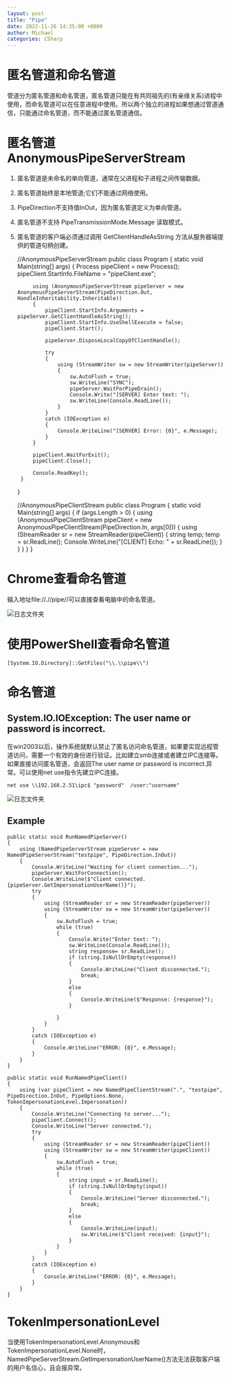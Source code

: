 ```yaml
---
layout: post
title: "Pipe"
date: 2022-11-26 14:35:00 +0800
author: Michael
categories: CSharp
---
```


# 匿名管道和命名管道
管道分为匿名管道和命名管道，匿名管道只能在有共同祖先的(有亲缘关系)进程中使用，而命名管道可以在任意进程中使用。所以两个独立的进程如果想通过管道通信，只能通过命名管道，而不能通过匿名管道通信。

# 匿名管道 AnonymousPipeServerStream 
1. 匿名管道是未命名的单向管道，通常在父进程和子进程之间传输数据。
1. 匿名管道始终是本地管道;它们不能通过网络使用。
1. PipeDirection不支持值InOut，因为匿名管道定义为单向管道。
1. 匿名管道不支持 PipeTransmissionMode.Message 读取模式。
1. 匿名管道的客户端必须通过调用 GetClientHandleAsString 方法从服务器端提供的管道句柄创建。

	//AnonymousPipeServerStream 
    public class Program
    {
        static void Main(string[] args)
        {
            Process pipeClient = new Process();
            pipeClient.StartInfo.FileName = "pipeClient.exe";

            using (AnonymousPipeServerStream pipeServer = new AnonymousPipeServerStream(PipeDirection.Out, HandleInheritability.Inheritable))
            {
                pipeClient.StartInfo.Arguments = pipeServer.GetClientHandleAsString();
                pipeClient.StartInfo.UseShellExecute = false;
                pipeClient.Start();

                pipeServer.DisposeLocalCopyOfClientHandle();

                try
                {
                    using (StreamWriter sw = new StreamWriter(pipeServer))
                    {
                        sw.AutoFlush = true;
                        sw.WriteLine("SYNC");
                        pipeServer.WaitForPipeDrain();
                        Console.Write("[SERVER] Enter text: ");
                        sw.WriteLine(Console.ReadLine());
                    }
                }
                catch (IOException e)
                {
                    Console.WriteLine("[SERVER] Error: {0}", e.Message);
                }
            }

            pipeClient.WaitForExit();
            pipeClient.Close();

            Console.ReadKey();
        }
    }


	//AnonymousPipeClientStream
    public class Program
    {
        static void Main(string[] args)
        {
            if (args.Length > 0)
            {
                using (AnonymousPipeClientStream pipeClient = new AnonymousPipeClientStream(PipeDirection.In, args[0]))
                {
                    using (StreamReader sr = new StreamReader(pipeClient))
                    {
                        string temp;
                        temp = sr.ReadLine();
                        Console.WriteLine("[CLIENT] Echo: " + sr.ReadLine());
                    }
                }
            }
        }
    }

# Chrome查看命名管道
输入地址file://.//pipe//可以直接查看电脑中的命名管道。

![日志文件夹](/assets/csharp/chromepipe.png)  

# 使用PowerShell查看命名管道
    [System.IO.Directory]::GetFiles("\\.\\pipe\\")

# 命名管道

## System.IO.IOException: The user name or password is incorrect.
在win2003以后，操作系统就默认禁止了匿名访问命名管道，如果要实现远程管道访问，需要一个有效的身份进行验证。比如建立smb连接或者建立IPC连接等。如果直接访问匿名管道，会返回The user name or password is incorrect.异常。可以使用net use指令先建立IPC连接。

	net use \\192.168.2.51\ipc$ "password"  /user:"username"

![日志文件夹](/assets/csharp/NamedPipeConnectionError.png)  


## Example

    public static void RunNamedPipeServer()
    {
        using (NamedPipeServerStream pipeServer = new NamedPipeServerStream("testpipe", PipeDirection.InOut))
        {
            Console.WriteLine("Waiting for client connection...");
            pipeServer.WaitForConnection();
            Console.WriteLine($"Client connected. {pipeServer.GetImpersonationUserName()}");
            try
            {
                using (StreamReader sr = new StreamReader(pipeServer))
                using (StreamWriter sw = new StreamWriter(pipeServer))
                {
                    sw.AutoFlush = true;
                    while (true)
                    {
                        Console.Write("Enter text: ");
                        sw.WriteLine(Console.ReadLine());
                        string response= sr.ReadLine();
                        if (string.IsNullOrEmpty(response))
                        {
                            Console.WriteLine("Client disconnected.");
                            break;
                        }
                        else
                        {
                            Console.WriteLine($"Response: {response}");
                        }
                        
                    }
                }
            }
            catch (IOException e)
            {
                Console.WriteLine("ERROR: {0}", e.Message);
            }
        }
    }

    public static void RunNamedPipeClient()
    {
        using (var pipeClient = new NamedPipeClientStream(".", "testpipe", PipeDirection.InOut, PipeOptions.None, TokenImpersonationLevel.Impersonation))
        {
            Console.WriteLine("Connecting to server...");
            pipeClient.Connect();
            Console.WriteLine("Server connected.");
            try
            {
                using (StreamReader sr = new StreamReader(pipeClient))
                using (StreamWriter sw = new StreamWriter(pipeClient))
                {
                    sw.AutoFlush = true;
                    while (true)
                    {
                        string input = sr.ReadLine();
                        if (string.IsNullOrEmpty(input))
                        {
                            Console.WriteLine("Server disconnected.");
                            break;
                        }
                        else
                        {
                            Console.WriteLine(input);
                            sw.WriteLine($"Client received: {input}");
                        }
                    }
                }
            }
            catch (IOException e)
            {
                Console.WriteLine("ERROR: {0}", e.Message);
            }
        }
    }

# TokenImpersonationLevel
当使用TokenImpersonationLevel.Anonymous和TokenImpersonationLevel.None时，NamedPipeServerStream.GetImpersonationUserName()方法无法获取客户端的用户名信心，且会报异常。

